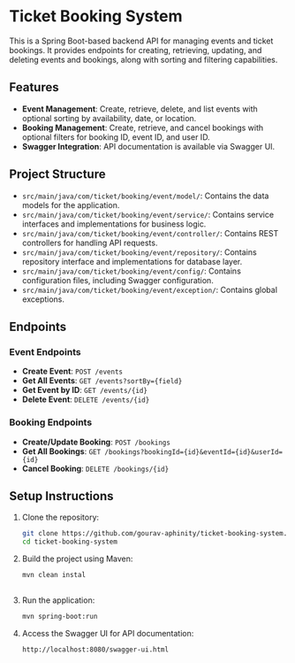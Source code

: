 # Ticket Booking System

This is a Spring Boot-based backend API for managing events and ticket bookings. It provides endpoints for creating, retrieving, updating, and deleting events and bookings, along with sorting and filtering capabilities.

## Features

- **Event Management**: Create, retrieve, delete, and list events with optional sorting by availability, date, or location.
- **Booking Management**: Create, retrieve, and cancel bookings with optional filters for booking ID, event ID, and user ID.
- **Swagger Integration**: API documentation is available via Swagger UI.

## Project Structure

- `src/main/java/com/ticket/booking/event/model/`: Contains the data models for the application.
- `src/main/java/com/ticket/booking/event/service/`: Contains service interfaces and implementations for business logic.
- `src/main/java/com/ticket/booking/event/controller/`: Contains REST controllers for handling API requests.
- `src/main/java/com/ticket/booking/event/repository/`: Contains repository interface and implementations for database layer.
- `src/main/java/com/ticket/booking/event/config/`: Contains configuration files, including Swagger configuration.
- `src/main/java/com/ticket/booking/event/exception/`: Contains global exceptions.

## Endpoints

### Event Endpoints

- **Create Event**: `POST /events`
- **Get All Events**: `GET /events?sortBy={field}`
- **Get Event by ID**: `GET /events/{id}`
- **Delete Event**: `DELETE /events/{id}`

### Booking Endpoints

- **Create/Update Booking**: `POST /bookings`
- **Get All Bookings**: `GET /bookings?bookingId={id}&eventId={id}&userId={id}`
- **Cancel Booking**: `DELETE /bookings/{id}`

## Setup Instructions

1. Clone the repository:
   ```bash
   git clone https://github.com/gourav-aphinity/ticket-booking-system.git
   cd ticket-booking-system

2. Build the project using Maven:  
   ```bash
   mvn clean instal
  
3. Run the application:  
   ```bash
   mvn spring-boot:run
   
4. Access the Swagger UI for API documentation:
   ```bash
   http://localhost:8080/swagger-ui.html
   